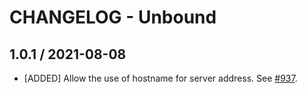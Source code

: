 # CHANGELOG - Unbound

## 1.0.1 / 2021-08-08

* [ADDED] Allow the use of hostname for server address. See [#937](https://github.com/DataDog/integrations-extras/pull/937).

